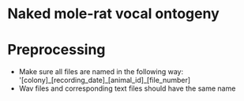 # Naked mole-rat vocal ontogeny

# Preprocessing
- Make sure all files are named in the following way: '[colony]\_[recording\_date]\_[animal\_id]\_[file_number]
- Wav files and corresponding text files should have the same name
